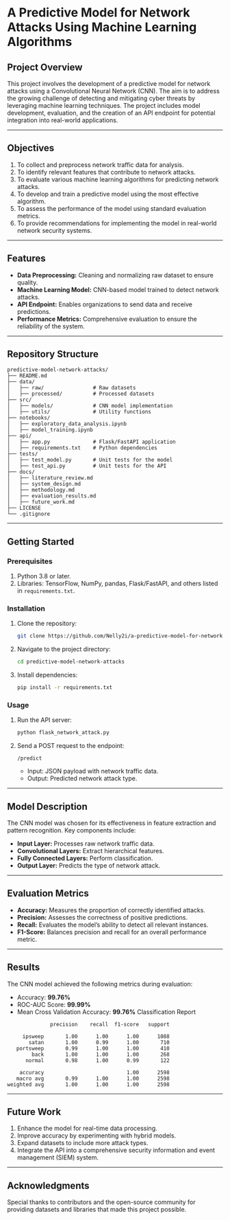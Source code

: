 # A Predictive Model for Network Attacks Using Machine Learning Algorithms

## Project Overview
This project involves the development of a predictive model for network attacks using a Convolutional Neural Network (CNN). The aim is to address the growing challenge of detecting and mitigating cyber threats by leveraging machine learning techniques. The project includes model development, evaluation, and the creation of an API endpoint for potential integration into real-world applications.

---

## Objectives
1.	To collect and preprocess network traffic data for analysis.
2.	To identify relevant features that contribute to network attacks.
3.	To evaluate various machine learning algorithms for predicting network attacks.
4.	To develop and train a predictive model using the most effective algorithm.
5.	To assess the performance of the model using standard evaluation metrics.
6.	To provide recommendations for implementing the model in real-world network security systems.

---

## Features
- **Data Preprocessing:** Cleaning and normalizing raw dataset to ensure quality.
- **Machine Learning Model:** CNN-based model trained to detect network attacks.
- **API Endpoint:** Enables organizations to send data and receive predictions.
- **Performance Metrics:** Comprehensive evaluation to ensure the reliability of the system.

---

## Repository Structure
```plaintext
predictive-model-network-attacks/
├── README.md
├── data/
│   ├── raw/                # Raw datasets
│   ├── processed/          # Processed datasets
├── src/
│   ├── models/             # CNN model implementation
│   ├── utils/              # Utility functions
├── notebooks/
│   ├── exploratory_data_analysis.ipynb
│   ├── model_training.ipynb
├── api/
│   ├── app.py              # Flask/FastAPI application
│   ├── requirements.txt    # Python dependencies
├── tests/
│   ├── test_model.py       # Unit tests for the model
│   ├── test_api.py         # Unit tests for the API
├── docs/
│   ├── literature_review.md
│   ├── system_design.md
│   ├── methodology.md
│   ├── evaluation_results.md
│   ├── future_work.md
├── LICENSE
└── .gitignore
```

---

## Getting Started
### Prerequisites
1. Python 3.8 or later.
2. Libraries: TensorFlow, NumPy, pandas, Flask/FastAPI, and others listed in `requirements.txt`.

### Installation
1. Clone the repository:
   ```bash
   git clone https://github.com/Nelly2i/a-predictive-model-for-network-attack.git
   ```
2. Navigate to the project directory:
   ```bash
   cd predictive-model-network-attacks
   ```
3. Install dependencies:
   ```bash
   pip install -r requirements.txt
   ```

### Usage
1. Run the API server:
   ```bash
   python flask_network_attack.py
   ```
2. Send a POST request to the endpoint:
   ```
   /predict
   ```
   - Input: JSON payload with network traffic data.
   - Output: Predicted network attack type.

---

## Model Description
The CNN model was chosen for its effectiveness in feature extraction and pattern recognition. Key components include:
- **Input Layer:** Processes raw network traffic data.
- **Convolutional Layers:** Extract hierarchical features.
- **Fully Connected Layers:** Perform classification.
- **Output Layer:** Predicts the type of network attack.

---

## Evaluation Metrics
- **Accuracy:** Measures the proportion of correctly identified attacks.
- **Precision:** Assesses the correctness of positive predictions.
- **Recall:** Evaluates the model’s ability to detect all relevant instances.
- **F1-Score:** Balances precision and recall for an overall performance metric.

---

## Results
The CNN model achieved the following metrics during evaluation:
- Accuracy: **99.76%**
- ROC-AUC Score: **99.99%**
- Mean Cross Validation Accuracy: **99.76%**
Classification Report
```
              precision    recall  f1-score   support
  
     ipsweep       1.00      1.00      1.00      1088
       satan       1.00      0.99      1.00       710
   portsweep       0.99      1.00      1.00       410
        back       1.00      1.00      1.00       268
      normal       0.98      1.00      0.99       122

    accuracy                           1.00      2598
   macro avg       0.99      1.00      1.00      2598
weighted avg       1.00      1.00      1.00      2598
```
---

## Future Work
1. Enhance the model for real-time data processing.
2. Improve accuracy by experimenting with hybrid models.
3. Expand datasets to include more attack types.
4. Integrate the API into a comprehensive security information and event management (SIEM) system.

---

## Acknowledgments
Special thanks to contributors and the open-source community for providing datasets and libraries that made this project possible.

